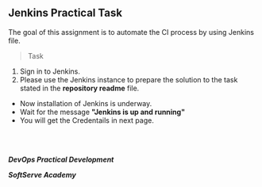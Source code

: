 ## Jenkins Practical Task

The goal of this assignment is to automate the CI process by using Jenkins file.

>Task
1. Sign in to Jenkins.
2. Please use the Jenkins instance to prepare the solution to the task stated in the **repository readme** file.

- Now installation of Jenkins is underway.
- Wait for the message **"Jenkins is up and running"**
- You will get the Credentails in next page.

<br/><br/>

_**DevOps Practical Development**_ 

_**SoftServe Academy**_

<br/>
